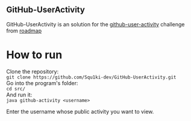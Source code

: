 ## GitHub-UserActivity
 
GitHub-UserActivity is an solution for the [github-user-activity](https://roadmap.sh/projects/github-user-activity) challenge from [roadmap](https://roadmap.sh/backend)

# How to run
Clone the repository:
<br>`git clone https://github.com/Squ1ki-dev/GitHub-UserActivity.git`<br/>
Go into the program's folder:<br/>
`cd src/`
<br>And run it:<br/>
`java github-activity <username>`

Enter the username whose public activity you want to view.
